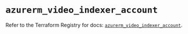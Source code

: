 # `azurerm_video_indexer_account`

Refer to the Terraform Registry for docs: [`azurerm_video_indexer_account`](https://registry.terraform.io/providers/hashicorp/azurerm/4.46.0/docs/resources/video_indexer_account).
